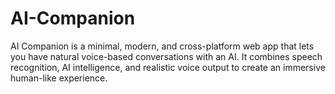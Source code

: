 # AI-Companion
AI Companion is a minimal, modern, and cross-platform web app that lets you have natural voice-based conversations with an AI. It combines speech recognition, AI intelligence, and realistic voice output to create an immersive human-like experience.

